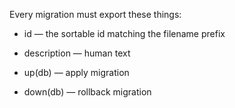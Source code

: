 Every migration must export these things:

- id — the sortable id matching the filename prefix

- description — human text

- up(db) — apply migration

- down(db) — rollback migration